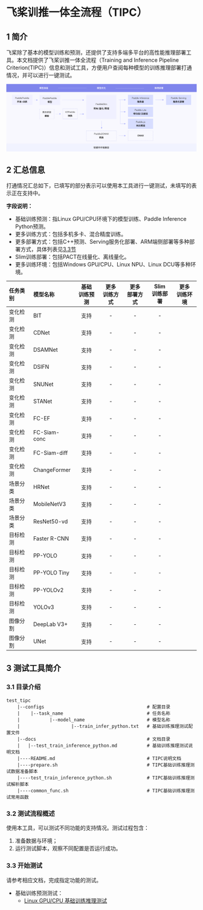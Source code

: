 # 飞桨训推一体全流程（TIPC）

## 1 简介

飞桨除了基本的模型训练和预测，还提供了支持多端多平台的高性能推理部署工具。本文档提供了飞桨训推一体全流程（Training and Inference Pipeline Criterion(TIPC)）信息和测试工具，方便用户查阅每种模型的训练推理部署打通情况，并可以进行一键测试。

<div align="center">
    <img src="docs/overview.png" width="1000">
</div>

## 2 汇总信息

打通情况汇总如下，已填写的部分表示可以使用本工具进行一键测试，未填写的表示正在支持中。

**字段说明：**
- 基础训练预测：指Linux GPU/CPU环境下的模型训练、Paddle Inference Python预测。
- 更多训练方式：包括多机多卡、混合精度训练。
- 更多部署方式：包括C++预测、Serving服务化部署、ARM端侧部署等多种部署方式，具体列表见[3.3节](#3.3)
- Slim训练部署：包括PACT在线量化、离线量化。
- 更多训练环境：包括Windows GPU/CPU、Linux NPU、Linux DCU等多种环境。


| 任务类别 | 模型名称 | 基础<br>训练预测 | 更多<br>训练方式 | 更多<br>部署方式 | Slim<br>训练部署 |  更多<br>训练环境  |
| :--- | :--- |  :----:  | :--------: |  :----:  |   :----:  |   :----:  |
| 变化检测 | BIT | 支持 | - | - | - |
| 变化检测 | CDNet | 支持 | - | - | - |
| 变化检测 | DSAMNet | 支持 | - | - | - |
| 变化检测 | DSIFN | 支持 | - | - | - |
| 变化检测 | SNUNet | 支持 | - | - | - |
| 变化检测 | STANet | 支持 | - | - | - |
| 变化检测 | FC-EF | 支持 | - | - | - |
| 变化检测 | FC-Siam-conc | 支持 | - | - | - |
| 变化检测 | FC-Siam-diff | 支持 | - | - | - |
| 变化检测 | ChangeFormer | 支持 | - | - | - |
| 场景分类 | HRNet | 支持 | - | - | - |
| 场景分类 | MobileNetV3 | 支持 | - | - | - |
| 场景分类 | ResNet50-vd | 支持 | - | - | - |
| 目标检测 | Faster R-CNN | 支持 | - | - | - |
| 目标检测 | PP-YOLO | 支持 | - | - | - |
| 目标检测 | PP-YOLO Tiny | 支持 | - | - | - |
| 目标检测 | PP-YOLOv2 | 支持 | - | - | - |
| 目标检测 | YOLOv3 | 支持 | - | - | - |
| 图像分割 | DeepLab V3+ | 支持 | - | - | - |
| 图像分割 | UNet | 支持 | - | - | - |

## 3 测试工具简介

### 3.1 目录介绍

```
test_tipc
    |--configs                                      # 配置目录
    |    |--task_name                               # 任务名称
    |           |--model_name                       # 模型名称
    |                   |--train_infer_python.txt   # 基础训练推理测试配置文件
    |--docs                                         # 文档目录
    |   |--test_train_inference_python.md           # 基础训练推理测试说明文档
    |----README.md                                  # TIPC说明文档
    |----prepare.sh                                 # TIPC基础训练推理测试数据准备脚本
    |----test_train_inference_python.sh             # TIPC基础训练推理测试解析脚本
    |----common_func.sh                             # TIPC基础训练推理测试常用函数
```

### 3.2 测试流程概述

使用本工具，可以测试不同功能的支持情况。测试过程包含：

1. 准备数据与环境；
2. 运行测试脚本，观察不同配置是否运行成功。

<a name="3.3"></a>
### 3.3 开始测试

请参考相应文档，完成指定功能的测试。

- 基础训练预测测试：
    - [Linux GPU/CPU 基础训练推理测试](docs/test_train_inference_python.md)
